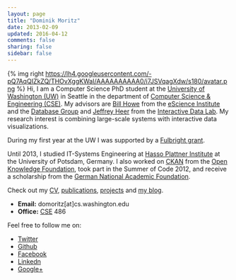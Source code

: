 ```yaml
---
layout: page
title: "Dominik Moritz"
date: 2013-02-09
updated: 2016-04-12
comments: false
sharing: false
sidebar: false
---
```


{% img right https://lh4.googleusercontent.com/-pQ7AqQIZkZQ/THOvXggKWaI/AAAAAAAAAA0/i7JSVqagXdw/s180/avatar.png %}
Hi, I am a Computer Science PhD student at the [University of Washington (UW)](http://www.washington.edu/) in Seattle in the department of [Computer Science & Engineering (CSE)](http://www.cs.washington.edu/). My advisors are [Bill Howe](http://homes.cs.washington.edu/~billhowe/) from the [eScience Institute](http://escience.washington.edu/) and the [Database Group](http://db.cs.washington.edu/) and [Jeffrey Heer](http://homes.cs.washington.edu/~jheer/) from the [Interactive Data Lab](http://idl.cs.washington.edu/). My research interest is combining large-scale systems with interactive data visualizations.

During my first year at the UW I was supported by a [Fulbright grant](https://en.wikipedia.org/wiki/Fulbright_Program).

Until 2013, I studied IT-Systems Engineering at [Hasso Plattner Institute](http://www.hpi.uni-potsdam.de) at the University of Potsdam, Germany. I also worked on [CKAN](http://www.ckan.org) from the [Open Knowledge Foundation](http://www.okfn.org), took part in the Summer of Code 2012, and receive a scholarship from the [German National Academic Foundation](http://www.studienstiftung.de/).

Check out my [CV](/dominik_moritz_cv.pdf), [publications](/publications), [projects](/projects) and [my blog](/blog).

* **Email:** &#100;&#111;&#109;&#111;&#114;&#105;&#116;&#122;&#91;&#97;&#116;&#93;&#99;&#115;&#46;&#119;&#97;&#115;&#104;&#105;&#110;&#103;&#116;&#111;&#110;&#46;&#101;&#100;&#117;
* **Office:** [CSE](http://www.washington.edu/maps/?q=cse) 486

<span class="clearfix"></span>

Feel free to follow me on:

* <i class="fa fa-twitter fa-lg"></i> [Twitter](https://twitter.com/domoritz)
* <i class="fa fa-github fa-lg"></i> [Github](https://github.com/domoritz)
* <i class="fa fa-facebook-square fa-lg"></i> [Facebook](https://www.facebook.com/moritz.dominik)
* <i class="fa fa-linkedin fa-lg"></i> [Linkedn](https://www.linkedin.com/pub/dominik-moritz/24/b81/409)
* <i class="fa fa-google-plus fa-lg"></i> [Google+](https://plus.google.com/110111947282446666823)
